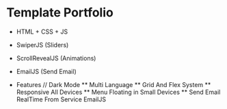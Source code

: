# Template Portfolio
* HTML + CSS + JS 
* SwiperJS (Sliders)
* ScrollRevealJS (Animations)
* EmailJS (Send Email)

* Features
  // Dark Mode
 ** Multi Language
 ** Grid And Flex System
 ** Responsive All Devices 
 ** Menu Floating in Small Devices
 ** Send Email RealTime From Service EmailJS
